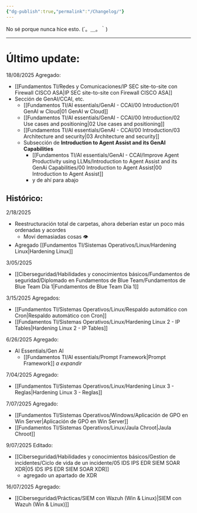 ```yaml
---
{"dg-publish":true,"permalink":"/Changelog/"}
---
```


No sé porque nunca hice esto.
(´。＿。｀)

---
# Último update:
18/08/2025
Agregado:
- [[Fundamentos TI/Redes y Comunicaciones/IP SEC site-to-site con Firewall CISCO ASA\|IP SEC site-to-site con Firewall CISCO ASA]]
- Sección de GenAI/CCAI, etc.
	- [[Fundamentos TI/AI essentials/GenAI - CCAI/00 Introduction/01 GenAI w Cloud\|01 GenAI w Cloud]]
	- [[Fundamentos TI/AI essentials/GenAI - CCAI/00 Introduction/02 Use cases and positioning\|02 Use cases and positioning]]
	- [[Fundamentos TI/AI essentials/GenAI - CCAI/00 Introduction/03 Architecture and security\|03 Architecture and security]]
	- Subsección de **Introduction to Agent Assist and its GenAI Capabilities**
		- [[Fundamentos TI/AI essentials/GenAI - CCAI/Improve Agent Productivity using LLMs/Introduction to Agent Assist and its GenAi Capabilities/00 Introduction to Agent Assist\|00 Introduction to Agent Assist]]
		- y de ahí para abajo

## Histórico:

2/18/2025
- Reestructuración total de carpetas, ahora deberían estar un poco más ordenadas y acordes
	- Moví demasiadas cosas 👁️
- Agregado [[Fundamentos TI/Sistemas Operativos/Linux/Hardening Linux\|Hardening Linux]]

3/05/2025
- [[Ciberseguridad/Habilidades y conocimientos básicos/Fundamentos de seguridad/Diplomado en Fundamentos de Blue Team/Fundamentos de Blue Team Día 1\|Fundamentos de Blue Team Día 1]]

3/15/2025
Agregados:
- [[Fundamentos TI/Sistemas Operativos/Linux/Respaldo automático con Cron\|Respaldo automático con Cron]]
- [[Fundamentos TI/Sistemas Operativos/Linux/Hardening Linux 2 - IP Tables\|Hardening Linux 2 - IP Tables]]

6/26/2025
Agregado:
- AI Essentials/Gen AI
	- [[Fundamentos TI/AI essentials/Prompt Framework\|Prompt Framework]]
*a expandir*

7/04/2025
Agregado:
- [[Fundamentos TI/Sistemas Operativos/Linux/Hardening Linux 3 - Reglas\|Hardening Linux 3 - Reglas]]

7/07/2025
Agregado:
- [[Fundamentos TI/Sistemas Operativos/Windows/Aplicación de GPO en Win Server\|Aplicación de GPO en Win Server]]
- [[Fundamentos TI/Sistemas Operativos/Linux/Jaula Chroot\|Jaula Chroot]]

9/07/2025
Editado:
- [[Ciberseguridad/Habilidades y conocimientos básicos/Gestion de incidentes/Ciclo de vida de un incidente/05 IDS IPS EDR SIEM SOAR XDR\|05 IDS IPS EDR SIEM SOAR XDR]]
	- agregado un apartado de XDR

16/07/2025
Agregado:
- [[Ciberseguridad/Prácticas/SIEM con Wazuh (Win & Linux)\|SIEM con Wazuh (Win & Linux)]]

